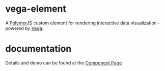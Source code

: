 # vega-element

A [PolymerJS](https://www.polymer-project.org) custom element for rendering interactive data visualization - powered by [Vega](https://github.com/vega/vega).

# documentation

Details and demo can be found at the [Component Page](http://datagovsg.github.io/vega-element)
